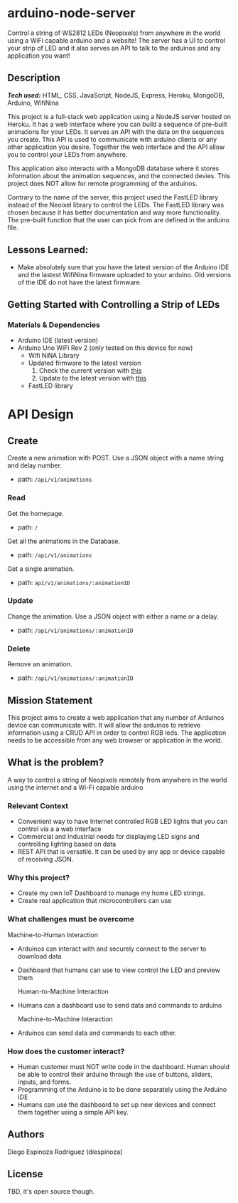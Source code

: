 # arduino-node-server

Control a string of WS2812 LEDs (Neopixels) from anywhere in the world using a WiFi capable arduino and a website! The server has a UI to control your strip of LED and it also serves an API to talk to the arduinos and any application you want!

## Description

***Tech used:*** HTML, CSS, JavaScript, NodeJS, Express, Heroku, MongoDB, Arduino, WifiNina

This project is a full-stack web application using a NodeJS server hosted on Heroku. It has a web interface where you can build a sequence of pre-built animations for your LEDs. It serves an API with the data on the sequences you create. This API is used to communicate with arduino clients or any other application you desire. Together the web interface and the API allow you to control your LEDs from anywhere.

This application also interacts with a MongoDB database where it stores information about the animation sequences, and the connected devies. This project does NOT allow for remote programming of the arduinos.

Contrary to the name of the server, this project used the FastLED library instead of the Neoixel library to control the LEDs. The FastLED library was chosen because it has better documentation and way more functionality. The pre-built function that the user can pick from are defined in the arduino file.

## Lessons Learned:

- Make absolutely sure that you have the latest version of the Arduino IDE and the lastest WifiNina firmware uploaded to your arduino. Old versions of the IDE do not have the latest firmware.

## Getting Started with Controlling a Strip of LEDs

### Materials & Dependencies

- Arduino IDE (latest version)
- Arduino Uno WiFi Rev 2 (only tested on this device for now)
  - Wifi NiNA Library
  - Updated firmware to the latest version
      1. Check the current version with [this](https://www.arduino.cc/en/Tutorial/CheckWiFi101FirmwareVersion)
      2. Update to the latest version with [this](https://www.arduino.cc/en/Tutorial/WiFiNINAFirmwareUpdater)
  - FastLED library

<!--
### Installing

    - Clone this repository
    - Flash the .ino file to the arduino

### Executing program

    - (How to run the program)
    - (Step-by-step bullets)

        ```
        code blocks for commands

        ```

### Help

    - (Any advise for common problems or issues.)

        ```
        command to run if program contains helper info

        ```
--> 

# API Design

## Create

Create a new animation with POST. Use a JSON object with a name string and delay number.
- path: `/api/v1/animations`

### Read

Get the homepage.
- path:  `/`

Get all the animations in the Database.
- path: `/api/v1/animations`

Get a single animation.
- path: `api/v1/animations/:animationID`

### Update

Change the animation. Use a JSON object with either a name or a delay.
- path: `/api/v1/animations/:animationID`

### Delete

Remove an animation.
- path: `/api/v1/animations/:animationID`

## Mission Statement

This project aims to create a web application that any number of Arduinos device can communicate with. It will allow the arduinos to retrieve information using a CRUD API in order to control RGB leds. The application needs to be accessible from any web browser or application in the world.

## What is the problem?

A way to control a string of Neopixels remotely from anywhere in the world using the internet and a Wi-Fi capable arduino

### Relevant Context

- Convenient way to have Internet controlled RGB LED lights that you can control via a a web interface
- Commercial and Industrial needs for displaying LED signs and controlling lighting based on data
- REST API that is versatile. It can be used by any app or device capable of receiving JSON.

### Why this project?

- Create my own IoT Dashboard to manage my home LED strings.
- Create real application that microcontrollers can use

### What challenges must be overcome

Machine-to-Human Interaction

- Arduinos can interact with and securely connect to the server to download data
- Dashboard that humans can use to view control the LED and preview them

    Human-to-Machine Interaction

- Humans can a dashboard use to send data and commands to arduino

    Machine-to-Machine Interaction

- Arduinos can send data and commands to each other.

### How does the customer interact?

- Human customer must NOT write code in the dashboard. Human should be able to control their arduino through the use of buttons, sliders, inputs, and forms.
- Programming of the Arduino is to be done separately using the Arduino IDE
- Humans can use the dashboard to set up new devices and connect them together using a simple API key.

<!--
### What technologies and knowledge must be understood to solve the problem?

- HTML. CSS. JS
- Arduino
- APIs
- Servers
- Scripting
- Databases
- FastLED
- WifiNina

### Desired Result

- Acceptance tests
  1. Working wifi module
  2. Working LED strip
  3. GET request parsing

## Architecture

### System Overview

- Front-end
    - HTML, CSS, JS
- Back-End
    - NodeJS and Express

### Plan

- Plan the most basic API( get the neopixels to Blink)
- Any questions that come up, write them down and update them with the answer when resolved
- Heavily document code to allow easy understanding and use
- Push to git everyday

-->

## Authors

Diego Espinoza Rodriguez (diespinoza)

## License

TBD, it's open source though.
<!--This project is licensed under the [NAME HERE] License - see the [LICENSE.md](http://license.md/) file for details
-->
